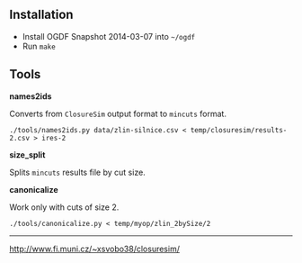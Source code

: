 
Installation
------------

* Install OGDF Snapshot 2014-03-07 into `~/ogdf`
* Run `make`

Tools
-----

**names2ids**

Converts from `ClosureSim` output format to `mincuts` format.

	./tools/names2ids.py data/zlin-silnice.csv < temp/closuresim/results-2.csv > ires-2

**size_split**

Splits `mincuts` results file by cut size.

**canonicalize**

Work only with cuts of size 2.

	./tools/canonicalize.py < temp/myop/zlin_2bySize/2


-----------------------

http://www.fi.muni.cz/~xsvobo38/closuresim/

